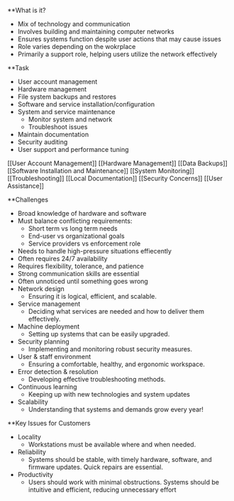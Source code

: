 **What is it?
- Mix of technology and communication
- Involves building and maintaining computer networks
- Ensures systems function despite user actions that may cause issues
- Role varies depending on the wokrplace
- Primarily a support role, helping users utilize the network effectively 

**Task
- User account management
- Hardware management
- File system backups and restores
- Software and service installation/configuration
- System and service maintenance
	- Monitor system and network
	- Troubleshoot issues
- Maintain documentation
- Security auditing
- User support and performance tuning

[[User Account Management]]
[[Hardware Management]]
[[Data Backups]]
[[Software Installation and Maintenance]]
[[System Monitoring]]
[[Troubleshooting]]
[[Local Documentation]]
[[Security Concerns]]
[[User Assistance]]

**Challenges
- Broad knowledge of hardware and software
- Must balance conflicting requirements:
	- Short term vs long term needs
	- End-user vs organizational goals
	- Service providers vs enforcement role
- Needs to handle high-pressure situations effiecently
- Often requires 24/7 availability
- Requires flexibility, tolerance, and patience
- Strong communication skills are essential
- Often unnoticed until something goes wrong
- Network design 
	- Ensuring it is logical, efficient, and scalable.
- Service management
	- Deciding what services are needed and how to deliver them effectively.
- Machine deployment
	- Setting up systems that can be easily upgraded.
- Security planning 
	- Implementing and monitoring robust security measures.
- User & staff environment
	- Ensuring a comfortable, healthy, and ergonomic workspace.
- Error detection & resolution
	- Developing effective troubleshooting methods.
- Continuous learning
	- Keeping up with new technologies and system updates
- Scalability
	- Understanding that systems and demands grow every year!

**Key Issues for Customers
- Locality
	- Workstations must be available where and when needed.
- Reliability 
	- Systems should be stable, with timely hardware, software, and firmware updates. Quick repairs are essential.
- Productivity
	- Users should work with minimal obstructions. Systems should be intuitive and efficient, reducing unnecessary effort